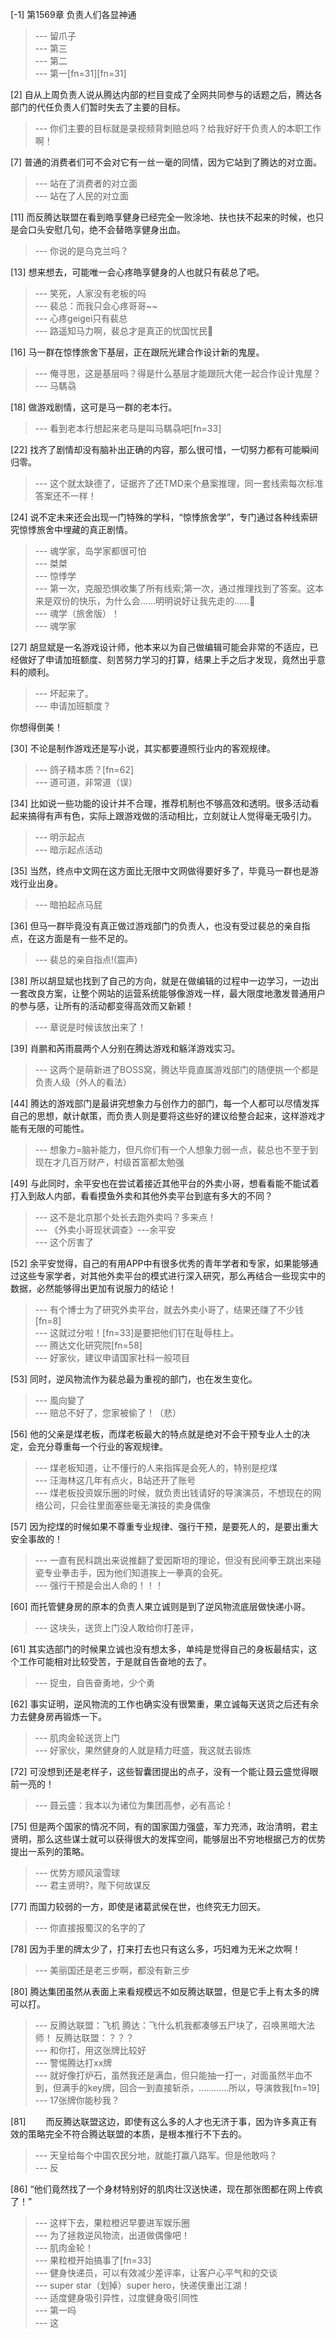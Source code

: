 
[-1] 第1569章 负责人们各显神通
>--- 留爪子<br>
>--- 第三<br>
>--- 第二<br>
>--- 第一[fn=31][fn=31]<br>

[2] 自从上周负责人说从腾达内部的栏目变成了全网共同参与的话题之后，腾达各部门的代任负责人们暂时失去了主要的目标。
>--- 你们主要的目标就是录视频背刺赔总吗？给我好好干负责人的本职工作啊！<br>

[7] 普通的消费者们可不会对它有一丝一毫的同情，因为它站到了腾达的对立面。
>--- 站在了消费者的对立面<br>
>--- 站在了人民的对立面<br>

[11] 而反腾达联盟在看到皓享健身已经完全一败涂地、扶也扶不起来的时候，也只是会口头安慰几句，绝不会替皓享健身出血。
>--- 你说的是乌克兰吗？<br>

[13] 想来想去，可能唯一会心疼皓享健身的人也就只有裴总了吧。
>--- 笑死，人家没有老板的吗<br>
>--- 裴总：而我只会心疼哥哥~~<br>
>--- 心疼geigei只有裴总<br>
>--- 路遥知马力啊，裴总才是真正的忧国忧民🐶<br>

[16] 马一群在惊悸旅舍下基层，正在跟阮光建合作设计新的鬼屋。
>--- 俺寻思，这是基层吗？得是什么基层才能跟阮大佬一起合作设计鬼屋？<br>
>--- 马騳骉<br>

[18] 做游戏剧情，这可是马一群的老本行。
>--- 看到老本行想起来老马是叫马騳骉吧[fn=33]<br>

[22] 找齐了剧情却没有脑补出正确的内容，那么很可惜，一切努力都有可能瞬间归零。
>--- 这个就太缺德了，证据齐了还TMD来个悬案推理，同一套线索每次标准答案还不一样！<br>

[24] 说不定未来还会出现一门特殊的学科，“惊悸旅舍学”，专门通过各种线索研究惊悸旅舍中埋藏的真正剧情。
>--- 魂学家，岛学家都很可怕<br>
>--- 桀桀<br>
>--- 惊悸学<br>
>--- 第一次，克服恐惧收集了所有线索;第一次，通过推理找到了答案。这本来是双份的快乐，为什么会……明明说好让我先走的……🐶<br>
>--- 魂学（旅舍版）！<br>
>--- 魂学家<br>

[27] 胡显斌是一名游戏设计师，他本来以为自己做编辑可能会非常的不适应，已经做好了申请加班额度、刻苦努力学习的打算，结果上手之后才发现，竟然出乎意料的顺利。
>--- 坏起来了。<br>
>--- 申请加班额度？

你想得倒美！<br>

[30] 不论是制作游戏还是写小说，其实都要遵照行业内的客观规律。
>--- 鸽子精本质？[fn=62]<br>
>--- 道可道，非常道（误）<br>

[34] 比如说一些功能的设计并不合理，推荐机制也不够高效和透明。很多活动看起来搞得有声有色，实际上跟游戏做的活动相比，立刻就让人觉得毫无吸引力。
>--- 明示起点<br>
>--- 暗示起点活动<br>

[35] 当然，终点中文网在这方面比无限中文网做得要好多了，毕竟马一群也是游戏行业出身。
>--- 暗拍起点马屁<br>

[36] 但马一群毕竟没有真正做过游戏部门的负责人，也没有受过裴总的亲自指点，在这方面是有一些不足的。
>--- 裴总的亲自指点!(震声)<br>

[38] 所以胡显斌也找到了自己的方向，就是在做编辑的过程中一边学习，一边出一套改良方案，让整个网站的运营系统能够像游戏一样，最大限度地激发普通用户的参与感，让所有的活动都变得高效而又新颖！
>--- 章说是时候该放出来了！<br>

[39] 肖鹏和芮雨晨两个人分别在腾达游戏和觞洋游戏实习。
>--- 这两个是萌新进了BOSS窝，腾达毕竟直属游戏部门的随便挑一个都是负责人级（外人的看法）<br>

[44] 腾达的游戏部门是最讲究想象力与创作力的部门，每一个人都可以尽情发挥自己的思想，献计献策，而负责人则是要将这些好的建议给整合起来，这样游戏才能有无限的可能性。
>--- 想象力=脑补能力，但凡你们有一个人想象力弱一点，裴总也不至于到现在才几百万财产，村级首富都太勉强<br>

[49] 与此同时，余平安也在尝试着接近其他平台的外卖小哥，想看看能不能试着打入到敌人内部，看看摸鱼外卖和其他外卖平台到底有多大的不同？
>--- 这不是北京那个处长去跑外卖吗？多来点！<br>
>--- 《外卖小哥现状调查》---余平安<br>
>--- 这个厉害了<br>

[52] 余平安觉得，自己的有用APP中有很多优秀的青年学者和专家，如果能够通过这些专家学者，对其他外卖平台的模式进行深入研究，那么再结合一些现实中的数据，必然能够得出更加有说服力的结论！
>--- 有个博士为了研究外卖平台，就去外卖小哥了，结果还赚了不少钱[fn=8]<br>
>--- 这就过分啦！[fn=33]是要把他们钉在耻辱柱上。<br>
>--- 腾达文化研究院[fn=58]<br>
>--- 好家伙，建议申请国家社科一般项目<br>

[53] 同时，逆风物流作为裴总最为重视的部门，也在发生变化。
>--- 風向變了<br>
>--- 赔总不好了，您家被偷了！（悲）<br>

[56] 他的父亲是煤老板，而煤老板最大的特点就是绝对不会干预专业人士的决定，会充分尊重每一个行业的客观规律。
>--- 煤老板知道，让不懂行的人来指挥是会死人的，特别是挖煤<br>
>--- 汪海林这几年有点火，B站还开了账号<br>
>--- 煤老板投资娱乐圈的时候，就负责出钱请好的导演演员，不想现在的网络公司，只会往里面塞些毫无演技的卖身偶像<br>

[57] 因为挖煤的时候如果不尊重专业规律、强行干预，是要死人的，是要出重大安全事故的！
>--- 一直有民科跳出来说推翻了爱因斯坦的理论，但没有民间拳王跳出来碰瓷专业拳击手，因为他们知道挨上一拳真的会死。<br>
>--- 强行干预是会出人命的！！！<br>

[60] 而托管健身房的原本的负责人果立诚则是到了逆风物流底层做快递小哥。
>--- 这块头，送货上门没人敢给你打差评，<br>

[61] 其实选部门的时候果立诚也没有想太多，单纯是觉得自己的身板最结实，这个工作可能相对比较受苦，于是就自告奋地的去了。
>--- 捉虫，自告奋勇地，少个勇<br>

[62] 事实证明，逆风物流的工作也确实没有很繁重，果立诚每天送货之后还有余力去健身房再锻炼一下。
>--- 肌肉金轮送货上门<br>
>--- 好家伙，果然健身的人就是精力旺盛，我这就去锻炼<br>

[72] 可没想到还是老样子，这些智囊团提出的点子，没有一个能让聂云盛觉得眼前一亮的！
>--- 聂云盛：我本以为诸位为集团高参，必有高论！<br>

[75] 但是两个国家的情况不同，有的国家国力强盛，军力充沛，政治清明，君主贤明，那么这些谋士就可以获得很大的发挥空间，能够层出不穷地根据己方的优势提出一系列的策略。
>--- 优势方顺风滚雪球<br>
>--- 君主贤明?，陛下何故谋反<br>

[77] 而国力较弱的一方，即使是诸葛武侯在世，也终究无力回天。
>--- 你直接报蜀汉的名字的了<br>

[78] 因为手里的牌太少了，打来打去也只有这么多，巧妇难为无米之炊啊！
>--- 美丽国还是老三步啊，都没有新三步<br>

[80] 腾达集团虽然从表面上来看规模远不如反腾达联盟，但是它手上有太多的牌可以打。
>--- 反腾达联盟：飞机
腾达：飞什么机我都凑够五尸块了，召唤黑暗大法师！
反腾达联盟：？？？<br>
>--- 和你打，用这张牌比较好<br>
>--- 警惕腾达打xx牌<br>
>--- 就好像打炉石，虽然我还是满血，但只能抽一打一，对面虽然半血不到，但满手的key牌，回合一到直接斩杀，…………所以，导演救我[fn=19]<br>
>--- 17张牌你能秒我？<br>

[81] 　　而反腾达联盟这边，即使有这么多的人才也无济于事，因为许多真正有效的策略完全不符合腾达联盟的本质，是根本推行不下去的。
>--- 天皇给每个中国农民分地，就能打赢八路军。但是他敢吗？<br>
>--- 反<br>

[86] “他们竟然找了一个身材特别好的肌肉壮汉送快递，现在那张图都在网上传疯了！”
>--- 这样下去，果粒橙迟早要进军娱乐圈<br>
>--- 为了拯救逆风物流，出道做偶像吧！<br>
>--- 肌肉金轮！<br>
>--- 果粒橙开始搞事了[fn=33]<br>
>--- 健身快递员，可以有效减少差评率，让客户心平气和的交谈<br>
>--- super star（划掉）super hero，快递侠重出江湖！<br>
>--- 适度健身吸引异性，过度健身吸引同性<br>
>--- 第一吗<br>
>--- 这<br>
